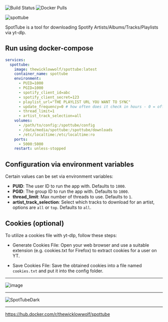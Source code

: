 ![Build Status](https://github.com/TheWicklowWolf/SpotTube/actions/workflows/main.yml/badge.svg)
![Docker Pulls](https://img.shields.io/docker/pulls/thewicklowwolf/spottube.svg)


![spottube](https://github.com/TheWicklowWolf/SpotTube/assets/111055425/a99d7c70-c37c-4d65-b25d-04bf3bfdd37a)


SpotTube is a tool for downloading Spotify Artists/Albums/Tracks/Playlists via yt-dlp.


## Run using docker-compose

```yaml
services:
  spottube:
    image: thewicklowwolf/spottube:latest
    container_name: spottube
    environment:
      - PUID=1000
      - PGID=1000
      - spotify_client_id=abc
      - spotify_client_secret=123
      - playlist_url="THE PLAYLIST URL YOU WANT TO SYNC"
      - update_frequency=0 # how often does it check in hours - 0 = off 1,2,3... 
      - thread_limit=1
      - artist_track_selection=all
    volumes:
      - /path/to/config:/spottube/config
      - /data/media/spottube:/spottube/downloads
      - /etc/localtime:/etc/localtime:ro
    ports:
      - 5000:5000
    restart: unless-stopped
```


## Configuration via environment variables

Certain values can be set via environment variables:

* __PUID__: The user ID to run the app with. Defaults to `1000`. 
* __PGID__: The group ID to run the app with. Defaults to `1000`.
* __thread_limit__: Max number of threads to use. Defaults to `1`.
* __artist_track_selection__: Select which tracks to download for an artist, options are `all` or `top`. Defaults to `all`.


## Cookies (optional)
To utilize a cookies file with yt-dlp, follow these steps:

* Generate Cookies File: Open your web browser and use a suitable extension (e.g. cookies.txt for Firefox) to extract cookies for a user on YT.

* Save Cookies File: Save the obtained cookies into a file named `cookies.txt` and put it into the config folder.


---


![image](https://github.com/TheWicklowWolf/SpotTube/assets/111055425/6a52236b-330f-4761-97c0-3a526c22604f)


---


![SpotTubeDark](https://github.com/TheWicklowWolf/SpotTube/assets/111055425/5e4f0ed2-07e5-4915-bfb8-56e2e4a06b02)


---


https://hub.docker.com/r/thewicklowwolf/spottube